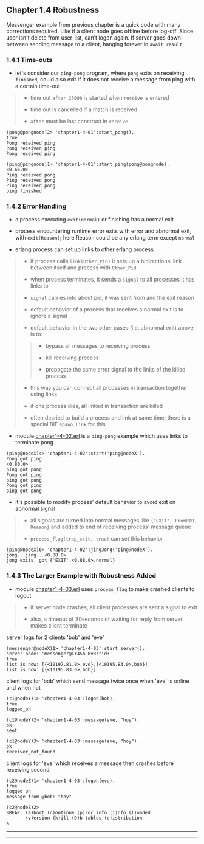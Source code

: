 
## Chapter 1.4 Robustness

Messenger example from previous chapter is a quick code with many corrections required. Like if a client node goes offline before log-off. Since user isn't delete from user-list, can't logon again. If server goes down between sending message to a client, hanging forever in `await_result`.


### 1.4.1 Time-outs

* let's consider our `ping-pong` program, where `pong` exits on receiving `finished`, could also exit if it does not receive a message from ping with a certain time-out

> * time out `after 25000` is started when `receive` is entered
>
> * time out is cancelled if a match is received
>
> * `after` must be last construct in `receive`

```
(pong@pongnode)2> 'chapter1-4-01':start_pong().
true
Pong received ping
Pong received ping
Pong received ping
```

```
(ping@pingnode)1> 'chapter1-4-01':start_ping(pong@pongnode).
<0.66.0>
Ping received pong
Ping received pong
Ping received pong
ping finished
```


### 1.4.2 Error Handling

* a process executing `exit(normal)` or finishing has a normal exit

* process encountering runtime error exits with error and abnormal exit, with `exit(Reason)`; here Reason could be any erlang term except `normal`

* erlang process can set up links to other erlang process
> * if process calls `link(Other_Pid)` it sets up a bidirectional link between itself and process with `Other_Pid`
>
> * when process terminates, it sends a `signal` to all processes it has links to
>
> * `signal` carries info about pid, it was sent from and the exit reason
>
> * default behavior of a process that receives a normal exit is to ignore a signal
>
> * default behavior in the two other cases (i.e. abnormal exit) above is to:
> > * bypass all messages to receiving process
> >
> > * kill receiving process
> >
> > * propogate the same error signal to the links of the killed process
>
> * this way you can connect all processes in transaction together using links
>
> * if one process dies, all linked in transaction are killed
>
> * often desried to build a process and link at same time, there is a special BIF `spawn_link` for this

* module [chapter1-4-02.erl](./chapter1-4-02.erl) is a `ping-pong` example which uses links to terminate pong

```
(ping@nodeX)4> 'chapter1-4-02':start('ping@nodeX').
Pong got ping
<0.80.0>
ping got pong
Pong got ping
ping got pong
Pong got ping
ping got pong
```

* it's possible to modify process' default behavior to avoid exit on abnormal signal
> * all signals are turned into normal messages like `{'EXIT', FromPID, Reason}` and added to end of receiving process' message queue
>
> * `process_flag(trap_exit, true)` can set this behavior

```
(ping@nodeX)6> 'chapter1-4-02':jingJong('ping@nodeX').
jong...jing...<0.88.0>
jong exits, got {'EXIT',<0.88.0>,normal}
```


### 1.4.3 The Larger Example with Robustness Added

* module [chapter1-4-03.erl](./chapter1-4-03.erl) uses `process_flag` to make crashed clients to logout

> * if server node crashes, all client processes are sent a signal to exit
>
> * also, a timeout of 30seconds of waiting for reply from server makes client terminate

server logs for 2 clients 'bob' and 'eve'

```
(messenger@nodeX)1> 'chapter1-4-03':start_server().
server node: 'messenger@Cr4Sh-0v3rrid3'
true
list is now: [{<10197.81.0>,eve},{<10195.83.0>,bob}]
list is now: [{<10195.83.0>,bob}]
```

client logs for 'bob' which send message twice once when 'eve' is online and when not

```
(c1@nodeY)1> 'chapter1-4-03':logon(bob).
true
logged_on             

(c1@nodeY)2> 'chapter1-4-03':message(eve, "hoy").
ok
sent                  

(c1@nodeY)3> 'chapter1-4-03':message(eve, "hoy").
ok
receiver_not_found
```

client logs for 'eve' which receives a message then crashes before receiving second

```
(c2@nodeZ)1> 'chapter1-4-03':logon(eve).
true
logged_on             
message from @bob: "hoy"

(c2@nodeZ)2> 
BREAK: (a)bort (c)ontinue (p)roc info (i)nfo (l)oaded
       (v)ersion (k)ill (D)b-tables (d)istribution
a
```

---
---
